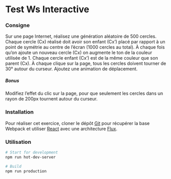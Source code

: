 # Test Ws Interactive
### Consigne
Sur une page Internet, réalisez une génération aléatoire de 500 cercles.
Chaque cercle (Cx) réalisé doit avoir son enfant (Cx’) placé par rapport à un point de symétrie au centre de l’écran (1000 cercles au total). À chaque fois qu’on ajoute un nouveau cercle (Cx) on augmente le ton de la couleur utilisée de 1. Chaque cercle enfant (Cx’) est de la même couleur que son parent (Cx).
À chaque clique sur la page, tous les cercles doivent tourner de 30° autour du curseur. Ajoutez une animation de déplacement.
##### Bonus
Modifiez l’effet du clic sur la page, pour que seulement les cercles dans un rayon de 200px tournent autour du curseur.
### Installation
Pour réaliser cet exercice, cloner le dépôt [Git] pour récupérer la base Webpack et utiliser [React] avec une architecture [Flux].
### Utilisation
```bash
# Start for development
npm run hot-dev-server

# Build
npm run production
```

[Git]: <https://github.com/joemccann/dillinger>
[React]: <https://facebook.github.io/react/>
[Flux]: <https://facebook.github.io/flux/>